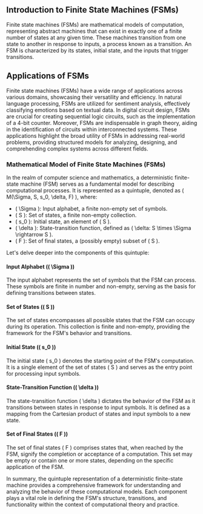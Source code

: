 ## Introduction to Finite State Machines (FSMs)

Finite state machines (FSMs) are mathematical models of computation, representing abstract machines that can exist in exactly one of a finite number of states at any given time. These machines transition from one state to another in response to inputs, a process known as a transition. An FSM is characterized by its states, initial state, and the inputs that trigger transitions.

## Applications of FSMs

Finite state machines (FSMs) have a wide range of applications across various domains, showcasing their versatility and efficiency. In natural language processing, FSMs are utilized for sentiment analysis, effectively classifying emotions based on textual data. In digital circuit design, FSMs are crucial for creating sequential logic circuits, such as the implementation of a 4-bit counter. Moreover, FSMs are indispensable in graph theory, aiding in the identification of circuits within interconnected systems. These applications highlight the broad utility of FSMs in addressing real-world problems, providing structured models for analyzing, designing, and comprehending complex systems across different fields.

### Mathematical Model of Finite State Machines (FSMs)

In the realm of computer science and mathematics, a deterministic finite-state machine (FSM) serves as a fundamental model for describing computational processes. It is represented as a quintuple, denoted as \( M(\Sigma, S, s_0, \delta, F) \), where:

- \( \Sigma \): Input alphabet, a finite non-empty set of symbols.
- \( S \): Set of states, a finite non-empty collection.
- \( s_0 \): Initial state, an element of \( S \).
- \( \delta \): State-transition function, defined as \( \delta: S \times \Sigma \rightarrow S \).
- \( F \): Set of final states, a (possibly empty) subset of \( S \).

Let's delve deeper into the components of this quintuple:

#### Input Alphabet (\( \Sigma \))
The input alphabet represents the set of symbols that the FSM can process. These symbols are finite in number and non-empty, serving as the basis for defining transitions between states.

#### Set of States (\( S \))
The set of states encompasses all possible states that the FSM can occupy during its operation. This collection is finite and non-empty, providing the framework for the FSM's behavior and transitions.

#### Initial State (\( s_0 \))
The initial state \( s_0 \) denotes the starting point of the FSM's computation. It is a single element of the set of states \( S \) and serves as the entry point for processing input symbols.

#### State-Transition Function (\( \delta \))
The state-transition function \( \delta \) dictates the behavior of the FSM as it transitions between states in response to input symbols. It is defined as a mapping from the Cartesian product of states and input symbols to a new state.

#### Set of Final States (\( F \))
The set of final states \( F \) comprises states that, when reached by the FSM, signify the completion or acceptance of a computation. This set may be empty or contain one or more states, depending on the specific application of the FSM.

In summary, the quintuple representation of a deterministic finite-state machine provides a comprehensive framework for understanding and analyzing the behavior of these computational models. Each component plays a vital role in defining the FSM's structure, transitions, and functionality within the context of computational theory and practice.
